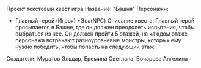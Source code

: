 Проект текстовый квест игра
Название: "Башня" 
Персонажи:
* Главный герой (Игрок)
*Эса(NPC)
Описание квеста:
Главный герой просыпается в Башне, где он должен преодолеть испытания, чтобы выбраться из нее.
Он должен пройти 5 этажей, на каждом этаже персонажа встречают разноуровневые монстры, которых ему нужно победить, чтобы попасть на следующий этаж.










Создатели: Муратов Эльдар, Еремина Светлана, Бочарова Ангелина
